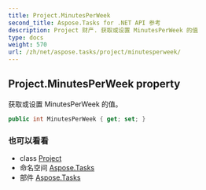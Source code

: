 ```yaml
---
title: Project.MinutesPerWeek
second_title: Aspose.Tasks for .NET API 参考
description: Project 财产. 获取或设置 MinutesPerWeek 的值
type: docs
weight: 570
url: /zh/net/aspose.tasks/project/minutesperweek/
---
```

## Project.MinutesPerWeek property

获取或设置 MinutesPerWeek 的值。

```csharp
public int MinutesPerWeek { get; set; }
```

### 也可以看看

* class [Project](../)
* 命名空间 [Aspose.Tasks](../../project/)
* 部件 [Aspose.Tasks](../../../)


